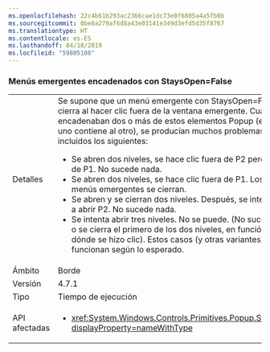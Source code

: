 ```yaml
---
ms.openlocfilehash: 22c4b61b293ac2366cae1dc73e0f6805a4a5fb8b
ms.sourcegitcommit: 0be8a279af6d8a43e03141e349d3efd5d35f8767
ms.translationtype: HT
ms.contentlocale: es-ES
ms.lasthandoff: 04/18/2019
ms.locfileid: "59805108"
---
```

### <a name="chained-popups-with-staysopenfalse"></a>Menús emergentes encadenados con StaysOpen=False

|   |   |
|---|---|
|Detalles|Se supone que un menú emergente con StaysOpen=False se cierra al hacer clic fuera de la ventana emergente. Cuando se encadenaban dos o más de estos elementos Popup (es decir, uno contiene al otro), se producían muchos problemas, incluidos los siguientes:<ul><li>Se abren dos niveles, se hace clic fuera de P2 pero dentro de P1.  No sucede nada.</li><li>Se abren dos niveles, se hace clic fuera de P1.  Los dos menús emergentes se cierran.</li><li>Se abren y se cierran dos niveles.  Después, se intenta volver a abrir P2.  No sucede nada.</li><li>Se intenta abrir tres niveles.  No se puede.  (No sucede nada o se cierra el primero de los dos niveles, en función de dónde se hizo clic). Estos casos (y otras variantes) ahora funcionan según lo esperado.</li></ul>|
|Ámbito|Borde|
|Versión|4.7.1|
|Tipo|Tiempo de ejecución|
|API afectadas|<ul><li><xref:System.Windows.Controls.Primitives.Popup.StaysOpen?displayProperty=nameWithType></li></ul>|
